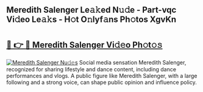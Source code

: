 ## Meredith Salenger Le𝚊𝚔ed N𝚞𝚍e - Part-vqc Vi𝚍eo Le𝚊𝚔s - H𝚘t O𝚗lyf𝚊ns Ph𝚘tos XgvKn

# <h2><a href="http://hf00cdb.feru.top/?c=Meredith+Salenger">🔗 👉 🔴 Meredith Salenger Vi𝚍𝚎o Ph𝚘t𝚘𝚜</a></h2>

[![Meredith Salenger Nu𝚍𝚎s](https://i.imgur.com/0TWrTi3.gif)](http://hf00cdb.feru.top/?c=Meredith+Salenger)
Social media sensation Meredith Salenger, recognized for sharing lifestyle and dance content, including dance performances and vlogs. A public figure like Meredith Salenger, with a large following and a strong voice, can shape public opinion and influence policy. 
